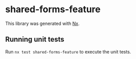 # shared-forms-feature

This library was generated with [Nx](https://nx.dev).

## Running unit tests

Run `nx test shared-forms-feature` to execute the unit tests.
